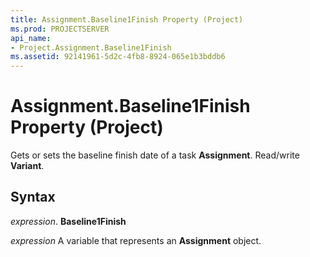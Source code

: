 ```yaml
---
title: Assignment.Baseline1Finish Property (Project)
ms.prod: PROJECTSERVER
api_name:
- Project.Assignment.Baseline1Finish
ms.assetid: 92141961-5d2c-4fb8-8924-065e1b3bddb6
---
```



# Assignment.Baseline1Finish Property (Project)

Gets or sets the baseline finish date of a task  **Assignment**. Read/write **Variant**.


## Syntax

 _expression_. **Baseline1Finish**

 _expression_ A variable that represents an **Assignment** object.


